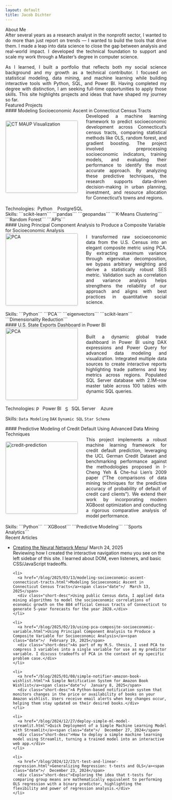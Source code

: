 ```yaml
---
layout: default
title: Jacob Dichter
---
```


<div class="home-buttontile">About Me</div>
<div class="aboutme-text">
<p style="margin: 0; text-align: justify; font-size: 1em;">After several years as a research analyst in the nonprofit sector, I wanted to do more than just report on trends — I wanted to build the tools that drive them. I made a leap into data science to close the gap between analysis and real-world impact. I developed the technical foundation to support and scale my work through a Master’s degree in computer science.</p>

<p style="margin-top: 15px; margin-bottom: 0px; text-align: justify; font-size: 1em;">As I learned, I built a portfolio that reflects both my social science background and my growth as a technical contributor. I focused on statistical modeling, data mining, and machine learning while building interactive tools with Python, SQL, and Power BI. Having completed my degree with distinction, I am seeking full-time opportunities to apply those skills. This site highlights projects and ideas that have shaped my journey so far. </p>
</div>

<div class="content-line-section"></div>

<div class="home-buttontile">Featured Projects</div>

<div class="home-project-tile" markdown="1" onclick="window.location.href='https://jacobdichter.github.io/blog/2025/03/13/modeling-socioeconomic-ascent-connecticut-tracts.html'" style="cursor: pointer;">
#### Modeling Socioeconomic Ascent in Connecticut Census Tracts<br>
<div style="display: flex; align-items: center; gap: 25px;">
      <img src="{{ '/assets/ct_image_maup.png' | absolute_url }}" 
       alt="CT MAUP Visualization" 
       width="225"
       style="max-width: 100%; height: auto; border: 1px solid #E8E2DF; border-radius: 4px; box-shadow: 0 2px 4px rgba(0,0,0,0.05);">   
   <p style="margin: 0; text-align: justify;">
    Developed a machine learning framework to predict socioeconomic development across Connecticut’s census tracts, comparing statistical methods like OLS, random forest, and gradient boosting. The project involved preprocessing socioeconomic indicators, training models, and evaluating their performance to identify the most accurate approach. By analyzing these predictive techniques, the research supports data-driven decision-making in urban planning, investment, and resource allocation for Connecticut’s towns and regions.
  </p>
</div><br>
Technologies:  <i class="devicon-python-plain colored"></i>&nbsp;Python&nbsp;&nbsp;
<i class="devicon-postgresql-plain colored"></i>&nbsp;PostgreSQL<br>
Skills:  ```scikit-learn```  ```pandas```  ```geopandas``` ```K-Means Clustering```  ```Random Forest```  ```APIs```
</div>

<div class="content-line"></div>

<div class="home-project-tile" markdown="1" onclick="window.location.href='https://jacobdichter.github.io/blog/2025/02/19/using-pca-composite-socioeconomic-variable.html'" style="cursor: pointer;">
#### Using Principal Component Analysis to Produce a Composite Variable for Socioeconomic Analysis<br>
<div style="display: flex; align-items: center; gap: 25px;">
   <img src="https://datascienceplus.com/wp-content/uploads/2019/09/secondlasat.png" 
       alt="PCA" 
       width="225"
       style="max-width: 100%; height: auto; border: 1px solid #E8E2DF; border-radius: 4px; box-shadow: 0 2px 4px rgba(0,0,0,0.05);">
   <p style="margin: 0; text-align: justify;">
I transformed raw socioeconomic data from the U.S. Census into an elegant composite metric using PCA. By extracting maximum variance through eigenvalue decomposition, we bypass arbitrary weighting and derive a statistically robust SES metric. Validation such as correlation and variance analysis helps strengthens the reliability of our approach and aligns with best practices in quantitative social science.
  </p>
</div><br>
Skills: ```Python``` ```PCA``` ```eigenvectors``` ```scikit-learn``` ```Dimensionality Reduction```
</div>
<div class="content-line"></div>


<div class="home-project-tile" markdown="1" onclick="window.location.href='https://jacobdichter.github.io/blog/2024/10/08/us-state-exports-dashboard-power-bi.html'" style="cursor: pointer;">
#### U.S. State Exports Dashboard in Power BI<br>
<div style="display: flex; align-items: center; gap: 25px;">
   <img src="{{ '/assets/exportsjpeg.jpg' | absolute_url }}" 
       alt="PCA" 
       width="225"
       style="max-width: 100%; height: auto; border: 1px solid #E8E2DF; border-radius: 4px; box-shadow: 0 2px 4px rgba(0,0,0,0.05);">
   <p style="margin: 0; text-align: justify;">
    Built a dynamic global trade dashboard in Power BI using DAX expressions and Power Query for advanced data modeling and visualization. Integrated multiple data sources to create interactive reports highlighting trade patterns and key metrics across regions. Populated SQL Server database with 2.1M-row master table across 100 tables with dynamic SQL queries.
  </p>
</div><br>
Technologies:  <img src="https://upload.wikimedia.org/wikipedia/commons/c/cf/New_Power_BI_Logo.svg" alt="Power BI" width="16.01" height="16.11" style="vertical-align:middle; margin-right:4px;">Power BI&nbsp;&nbsp;
<img src="https://symbols.getvecta.com/stencil_28/61_sql-database-generic.90b41636a8.png" alt="SQL" width="16.01" height="16.11" style="vertical-align:middle; margin-right:4px;">SQL Server&nbsp;&nbsp;
<i class="devicon-azure-plain colored"></i>&nbsp;Azure


Skills:  ```Data Modeling```  ```DAX```  ```Dynamic SQL```  ```Star Schema```
</div>

<div class="content-line"></div>

<div class="home-project-tile" markdown="1" onclick="window.location.href='https://jacobdichter.github.io/blog/2024/10/08/us-state-exports-dashboard-power-bi.html'" style="cursor: pointer;">
#### Predictive Modeling of Credit Default Using Advanced Data Mining Techniques<br>
<div style="display: flex; align-items: center; gap: 25px;">
   <img src="https://raw.githubusercontent.com/zkneupper/Default-Prediction-Capstone/master/reports/figures/roc_curve.png" 
       alt="credit-prediction" 
       width="225"
       style="max-width: 100%; height: auto; border: 1px solid #E8E2DF; border-radius: 4px; box-shadow: 0 2px 4px rgba(0,0,0,0.05);">
   <p style="margin: 0; text-align: justify;">
    This project implements a robust machine learning framework for credit default prediction, leveraging the UCL German Credit Dataset and benchmarking performance against the methodologies proposed in I-Cheng Yeh & Che-hui Lien’s 2009 paper ("The comparisons of data mining techniques for the predictive accuracy of probability of default of credit card clients"). We extend their work by incorporating modern XGBoost optimization and conducting a rigorous comparative analysis of model performance.
  </p>
</div><br>
Skills: ```Python``` ```XGBoost``` ```Predictive Modeling``` ```Sports Analytics```
</div>

<div class="content-line-section"></div>

<div class="home-buttontile">Recent Articles</div>
<span class="articles" markdown="1">
<ul>
    <li>
      <a href="/blog/2025/03/24/creating-neural-network-menu-css-html-javascript.html">Creating the Neural Network Menu</a><span class="date">/  March 24, 2025</span>
      <div class="short-desc">Reviewing how I created the interactive navigation menu you see on the left sidebar of this site. I learned about DOM, even listeners, and basic CSS/JavaScript tradeoffs.</div>
    </li>
  
    <li>
      <a href="/blog/2025/03/13/modeling-socioeconomic-ascent-connecticut-tracts.html">Modeling Socioeconomic Ascent in Connecticut Census Tracts</a><span class="date">/  March 13, 2025</span>
      <div class="short-desc">Using public Census data, I applied data mining algorithms to model the socioeconomic correlations of economic growth on the 884 official Census tracts of Connecticut to generate 5-year forecasts for the year 2028.</div>
    </li>
  
    <li>
      <a href="/blog/2025/02/19/using-pca-composite-socioeconomic-variable.html">Using Principal Component Analysis to Produce a Composite Variable for Socioeconomic Analysis</a><span class="date">/  February 19, 2025</span>
      <div class="short-desc">As part of my M.S. thesis, I used PCA to compress 3 variables into a single variable for use as my predictor variable. I discuss tradeoffs of PCA in the context of my specific problem case.</div>
    </li>
  
    <li>
      <a href="/blog/2025/01/08/simple-notifier-amazon-book-wishlist.html">A Simple Notification System for Amazon Book Wishlist</a><span class="date">/  January 8, 2025</span>
      <div class="short-desc">A Python-based notification system that monitors changes in the price or availability of books on your Amazon wishlist. Users receive email alerts when key changes occur, helping them stay updated on their desired books.</div>
    </li>
  
    <li>
      <a href="/blog/2024/12/27/deploy-simple-ml-model-streamlit.html">Quick Deployment of a Simple Machine Learning Model with Streamlit</a><span class="date">/  December 27, 2024</span>
      <div class="short-desc">How to deploy a simple machine learning model using Streamlit, turning a trained model into an interactive web app.</div>
    </li>
  
    <li>
      <a href="/blog/2024/12/23/t-test-and-linear-regression.html">Generalizing Regression: t-tests and OLS</a><span class="date">/  December 23, 2024</span>
      <div class="short-desc">Exploring the idea that t-tests for comparing group means are mathematically equivalent to performing OLS regression with a binary predictor, highlighting the flexibility and power of regression analysis.</div>
    </li>
</ul>
</span>
<br>
